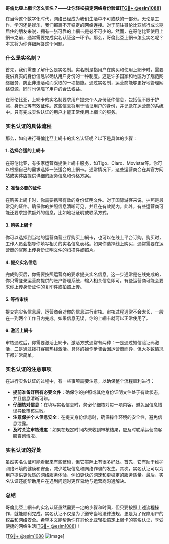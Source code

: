 **哥倫比亞上網卡怎么实名？——让你轻松搞定网络身份验证[[TG💪+ @esim1088](https://t.me/s/esim1088)]**

在当今这个数字化时代，网络已经成为我们生活中不可或缺的一部分。无论是工作、学习还是娱乐，我们都离不开稳定的网络连接。对于前往哥伦比亚旅行或长期居住的朋友来说，拥有一张可靠的上網卡是必不可少的。然而，在哥伦比亚使用上網卡之前，通常需要完成实名认证这一环节。那么，哥倫比亞上網卡怎么实名呢？本文将为你详细解答这个问题。

### 什么是实名制？

首先，我们需要了解什么是实名制。实名制是指用户在购买和使用上網卡时，需要提供真实的身份信息以确认用户身份的一种制度。这是许多国家和地区为了规范网络服务、防止非法活动而采取的一项措施。通过实名制，运营商能够更好地管理网络资源，同时也保障了用户的合法权益。

在哥伦比亚，上網卡的实名制要求用户提交个人身份证件信息，包括但不限于护照、身份证等有效证件。这些信息将用于验证用户的身份，并记录在运营商的系统中。只有完成实名认证的用户才能正常使用上網卡的服务。

### 实名认证的具体流程

那么，如何进行哥倫比亞上網卡的实名认证呢？以下是具体的步骤：

#### 1. **选择合适的上網卡**
   在哥伦比亚，有多家运营商提供上網卡服务，如Tigo、Claro、Movistar等。你可以根据自己的需求选择一张适合的上網卡。通常情况下，这些运营商会在其官方网站或实体店提供详细的服务信息和价格方案。

#### 2. **准备必要的证件**
   在购买上網卡时，你需要携带有效的身份证明文件。对于国际游客来说，护照是最常见的证件。确保你的护照信息清晰可见，并且在有效期内。此外，有些运营商可能还要求提供额外的信息，比如地址证明或联系方式。

#### 3. **购买上網卡**
   你可以选择到当地的运营商营业厅购买上網卡，也可以在线上平台订购。购买时，工作人员会指导你填写相关的实名信息表格。如果你选择线上购买，通常需要在运营商的官网上传身份证明文件的扫描件或照片。

#### 4. **提交实名信息**
   完成购买后，你需要按照运营商的要求提交实名信息。这一步通常是在线完成的，你只需登录运营商提供的账户管理系统，输入相关信息即可。有些运营商可能会要求你上传身份证件的复印件或拍照上传。

#### 5. **等待审核**
   提交完实名信息后，运营商会对你的信息进行审核。审核过程通常不会太长，一般在一到两个工作日内完成。如果信息无误，你的上網卡就可以正常使用了。

#### 6. **激活上網卡**
   审核通过后，你需要激活上網卡。激活方式通常有两种：一是通过短信验证码激活，二是通过拨打客服热线激活。具体的操作步骤会因运营商而异，但大多数情况下都非常简单。

### 实名认证的注意事项

在进行实名认证的过程中，有一些事项需要注意，以确保整个流程顺利进行：

- **提前准备好所有必要文件**：确保你的护照或其他身份证明文件处于有效状态，并且信息清晰可辨。
- **仔细核对信息**：在填写实名信息时，务必仔细核对每一项内容，避免因信息错误导致审核失败。
- **注意保护个人信息安全**：在提交身份信息时，确保操作环境的安全性，避免信息泄露。
- **及时关注审核进度**：如果在规定时间内未收到审核结果，应及时联系运营商客服咨询情况。

### 实名认证的好处

虽然实名认证可能看起来有些繁琐，但它实际上有很多好处。首先，它有助于维护网络环境的健康和安全，减少垃圾信息和网络诈骗的发生。其次，实名认证可以为用户提供更优质的网络服务体验，例如更快的网速和更稳定的服务质量。最后，实名认证还能帮助用户在遇到问题时更容易地与运营商沟通解决。

### 总结

哥倫比亞上網卡的实名认证虽然需要一定的步骤和时间，但只要按照上述流程操作，就能顺利完成。实名认证不仅是为了遵守当地法律法规，更是为了保障用户的权益和网络安全。希望本文能帮助你在哥伦比亚轻松搞定上網卡的实名认证，享受便捷的网络生活[[TG💪+ @esim1088](https://t.me/s/esim1088)]！

[[TG💪+ @esim1088](https://t.me/s/esim1088) ![Image](https://i.postimg.cc/4NQfJmqS/Snipaste-2025-05-13-00-14-12.png)]